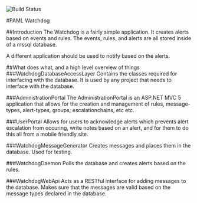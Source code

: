 ![Build Status](https://teamcity.johnrowley.co/app/rest/builds/buildType:(id:PamlAlerter_Build)/statusIcon)

#PAML Watchdog

##Introduction
The Watchdog is a fairly simple application. It creates alerts based on events and rules. The events, rules, and alerts are all stored inside of a mssql database. 

A different application should be used to notify based on the alerts.

##What does what, and a high level overview of things
###WatchdogDatabaseAccessLayer
Contains the classes required for interfacing with the database. It is used by any project that needs to interface with the database.

###AdministrationPortal
The AdministrationPortal is an ASP.NET MVC 5 application that allows for the creation and management of rules, message-types, alert-types, groups, escalationchains, etc etc.

###UserPortal
Allows for users to acknowledge alerts which prevents alert escalation from occuring, write notes based on an alert, and for them to do this all from a mobile friendly site.

###WatchdogMessageGenerator
Creates messages and places them in the database. Used for testing.

###WatchdogDaemon
Polls the database and creates alerts based on the rules.

###WatchdogWebApi
Acts as a RESTful interface for adding messages to the database. Makes sure that the messages are valid based on the message types declared in the database.